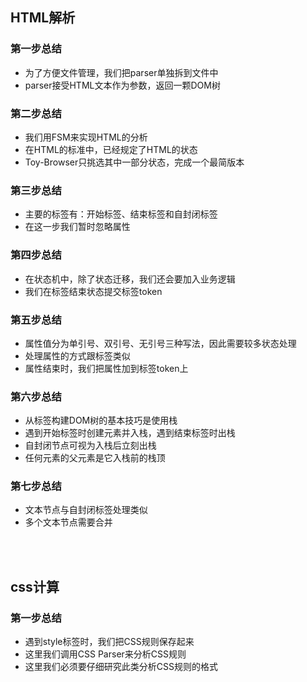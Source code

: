 ## HTML解析
### 第一步总结
* 为了方便文件管理，我们把parser单独拆到文件中
* parser接受HTML文本作为参数，返回一颗DOM树

### 第二步总结
* 我们用FSM来实现HTML的分析
* 在HTML的标准中，已经规定了HTML的状态
* Toy-Browser只挑选其中一部分状态，完成一个最简版本

### 第三步总结
* 主要的标签有：开始标签、结束标签和自封闭标签
* 在这一步我们暂时忽略属性

### 第四步总结
* 在状态机中，除了状态迁移，我们还会要加入业务逻辑
* 我们在标签结束状态提交标签token

### 第五步总结
* 属性值分为单引号、双引号、无引号三种写法，因此需要较多状态处理
* 处理属性的方式跟标签类似
* 属性结束时，我们把属性加到标签token上

### 第六步总结
* 从标签构建DOM树的基本技巧是使用栈
* 遇到开始标签时创建元素并入栈，遇到结束标签时出栈
* 自封闭节点可视为入栈后立刻出栈
* 任何元素的父元素是它入栈前的栈顶

### 第七步总结
* 文本节点与自封闭标签处理类似
* 多个文本节点需要合并

<br>
<br>

## css计算
### 第一步总结
* 遇到style标签时，我们把CSS规则保存起来
* 这里我们调用CSS Parser来分析CSS规则
* 这里我们必须要仔细研究此类分析CSS规则的格式